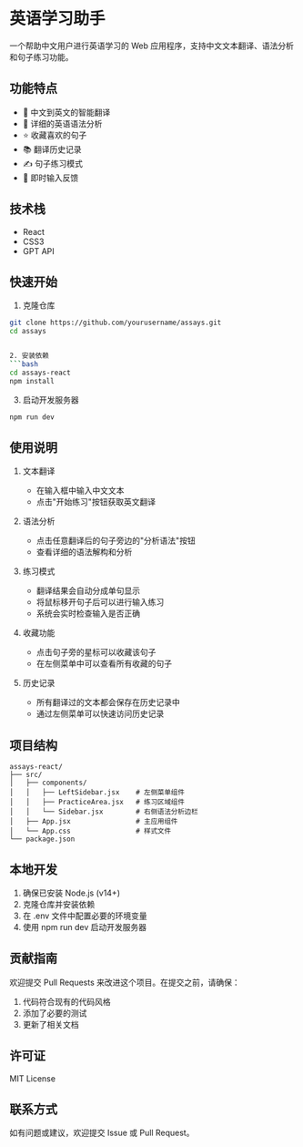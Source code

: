 # 英语学习助手

一个帮助中文用户进行英语学习的 Web 应用程序，支持中文文本翻译、语法分析和句子练习功能。

## 功能特点

- 🔄 中文到英文的智能翻译
- 📝 详细的英语语法分析
- ⭐️ 收藏喜欢的句子
- 📚 翻译历史记录
- ✍️ 句子练习模式
- 🎯 即时输入反馈

## 技术栈

- React
- CSS3
- GPT API

## 快速开始

1. 克隆仓库
```bash
git clone https://github.com/yourusername/assays.git
cd assays


2. 安装依赖
```bash
cd assays-react
npm install
 ```

3. 启动开发服务器
```bash
npm run dev
 ```

## 使用说明
1. 文本翻译
   
   - 在输入框中输入中文文本
   - 点击"开始练习"按钮获取英文翻译
2. 语法分析
   
   - 点击任意翻译后的句子旁边的"分析语法"按钮
   - 查看详细的语法解构和分析
3. 练习模式
   
   - 翻译结果会自动分成单句显示
   - 将鼠标移开句子后可以进行输入练习
   - 系统会实时检查输入是否正确
4. 收藏功能
   
   - 点击句子旁的星标可以收藏该句子
   - 在左侧菜单中可以查看所有收藏的句子
5. 历史记录
   
   - 所有翻译过的文本都会保存在历史记录中
   - 通过左侧菜单可以快速访问历史记录

## 项目结构
```plaintext
assays-react/
├── src/
│   ├── components/
│   │   ├── LeftSidebar.jsx    # 左侧菜单组件
│   │   ├── PracticeArea.jsx   # 练习区域组件
│   │   └── Sidebar.jsx        # 右侧语法分析边栏
│   ├── App.jsx                # 主应用组件
│   └── App.css                # 样式文件
└── package.json
 ```

## 本地开发
1. 确保已安装 Node.js (v14+)
2. 克隆仓库并安装依赖
3. 在 .env 文件中配置必要的环境变量
4. 使用 npm run dev 启动开发服务器
## 贡献指南
欢迎提交 Pull Requests 来改进这个项目。在提交之前，请确保：

1. 代码符合现有的代码风格
2. 添加了必要的测试
3. 更新了相关文档
## 许可证
MIT License

## 联系方式
如有问题或建议，欢迎提交 Issue 或 Pull Request。